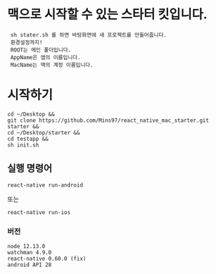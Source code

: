 # 맥으로 시작할 수 있는 스타터 킷입니다.
```
 sh stater.sh 를 하면 바탕화면에 새 프로젝트를 만들어줍니다.
 환경설정까지!
 ROOT는 메인 폴더입니다.
 AppName은 앱의 이름입니다.
 MacName는 맥의 계정 이름입니다.
```
# 시작하기
```
cd ~/Desktop &&
git clone https://github.com/Mins97/react_native_mac_starter.git starter &&
cd ~/Desktop/starter &&
cd testapp &&
sh init.sh
```
## 실행 명령어
```
react-native run-android
```
 또는
```
react-native run-ios
```

### 버전
```
node 12.13.0
watchman 4.9.0
react-native 0.60.0 (fix)
android API 28
```